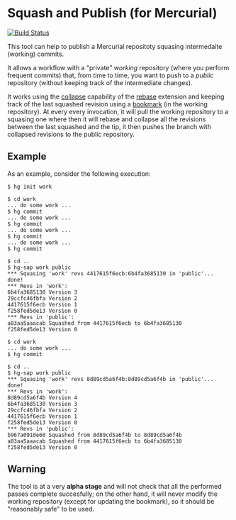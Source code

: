 # Squash and Publish (for Mercurial)


[![Build Status](https://travis-ci.org/mapio/hg-sap.png?branch=master)](https://travis-ci.org/mapio/hg-sap)

This tool can help to publish a Mercurial repositoty squasing intermedaite
(working) commits.

It allows a workflow with a "private" *working* repository (where you perform
frequent commits) that, from time to time, you want to push to a *public*
repository (without keeping track of the intermediate changes).

It works using the
[collapse](http://mercurial.selenic.com/wiki/RebaseExtension#Collapsing)
capability of the
[rebase](http://mercurial.selenic.com/wiki/RebaseExtension)
extension and
keeping track of the last squashed revision using a
[bookmark](http://mercurial.selenic.com/wiki/Bookmarks)
(in the working repository). At every every invocation, it will pull the
working repository to a squasing one where then it will rebase and collapse
all the revisions between the last squashed and the tip, it then pushes the
branch with collapsed revisions to the public repository.


## Example

As an example, consider the following execution:

	$ hg init work

	$ cd work
	... do some work ...
	$ hg commit
	... do some work ...
	$ hg commit
	... do some work ...
	$ hg commit
	... do some work ...
	$ hg commit

	$ cd ..
	$ hg-sap work public
	*** Squasing 'work' revs 4417615f6ecb:6b4fa3685130 in 'public'...   done!
	*** Revs in 'work':
	6b4fa3685130 Version 3
	29ccfc46fbfa Version 2
	4417615f6ecb Version 1
	f258fed5de13 Version 0
	*** Revs in 'public':
	a83aa5aaacab Squashed from 4417615f6ecb to 6b4fa3685130
	f258fed5de13 Version 0

	$ cd work
	... do some work ...
	$ hg commit

	$ cd ..
	$ hg-sap work public
	*** Squasing 'work' revs 8d89cd5a6f4b:8d89cd5a6f4b in 'public'...   done!
	*** Revs in 'work':
	8d89cd5a6f4b Version 4
	6b4fa3685130 Version 3
	29ccfc46fbfa Version 2
	4417615f6ecb Version 1
	f258fed5de13 Version 0
	*** Revs in 'public':
	b967a0910e60 Squashed from 8d89cd5a6f4b to 8d89cd5a6f4b
	a83aa5aaacab Squashed from 4417615f6ecb to 6b4fa3685130
	f258fed5de13 Version 0

## Warning

The tool is at a very **alpha stage** and will not check that all the
performed passes complete succesfully; on the other hand, it will never modify
the working repository (except for updating the bookmark), so it should be
"reasonably safe" to be used.
